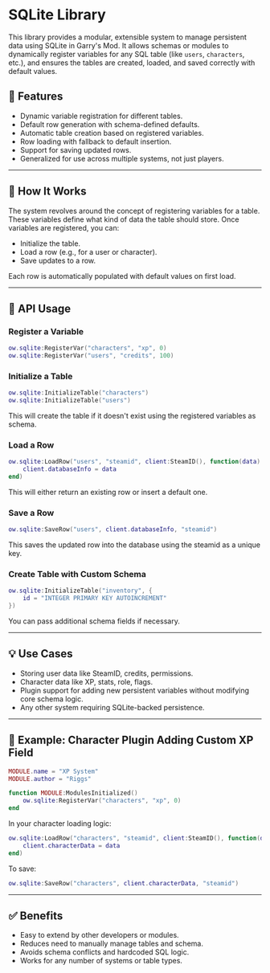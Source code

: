 # SQLite Library

This library provides a modular, extensible system to manage persistent data using SQLite in Garry's Mod. It allows schemas or modules to dynamically register variables for any SQL table (like `users`, `characters`, etc.), and ensures the tables are created, loaded, and saved correctly with default values.

## 🌟 Features
- Dynamic variable registration for different tables.
- Default row generation with schema-defined defaults.
- Automatic table creation based on registered variables.
- Row loading with fallback to default insertion.
- Support for saving updated rows.
- Generalized for use across multiple systems, not just players.

---

## 🧠 How It Works
The system revolves around the concept of registering variables for a table. These variables define what kind of data the table should store. Once variables are registered, you can:

- Initialize the table.
- Load a row (e.g., for a user or character).
- Save updates to a row.

Each row is automatically populated with default values on first load.

---

## 🔧 API Usage

### Register a Variable
```lua
ow.sqlite:RegisterVar("characters", "xp", 0)
ow.sqlite:RegisterVar("users", "credits", 100)
```

### Initialize a Table
```lua
ow.sqlite:InitializeTable("characters")
ow.sqlite:InitializeTable("users")
```
This will create the table if it doesn't exist using the registered variables as schema.

### Load a Row
```lua
ow.sqlite:LoadRow("users", "steamid", client:SteamID(), function(data)
    client.databaseInfo = data
end)
```
This will either return an existing row or insert a default one.

### Save a Row
```lua
ow.sqlite:SaveRow("users", client.databaseInfo, "steamid")
```
This saves the updated row into the database using the steamid as a unique key.

### Create Table with Custom Schema
```lua
ow.sqlite:InitializeTable("inventory", {
    id = "INTEGER PRIMARY KEY AUTOINCREMENT"
})
```
You can pass additional schema fields if necessary.

---

## 💡 Use Cases
- Storing user data like SteamID, credits, permissions.
- Character data like XP, stats, role, flags.
- Plugin support for adding new persistent variables without modifying core schema logic.
- Any other system requiring SQLite-backed persistence.

---

## 📁 Example: Character Plugin Adding Custom XP Field
```lua
MODULE.name = "XP System"
MODULE.author = "Riggs"

function MODULE:ModulesInitialized()
    ow.sqlite:RegisterVar("characters", "xp", 0)
end
```

In your character loading logic:
```lua
ow.sqlite:LoadRow("characters", "steamid", client:SteamID(), function(data)
    client.characterData = data
end)
```

To save:
```lua
ow.sqlite:SaveRow("characters", client.characterData, "steamid")
```

---

## ✅ Benefits
- Easy to extend by other developers or modules.
- Reduces need to manually manage tables and schema.
- Avoids schema conflicts and hardcoded SQL logic.
- Works for any number of systems or table types.
